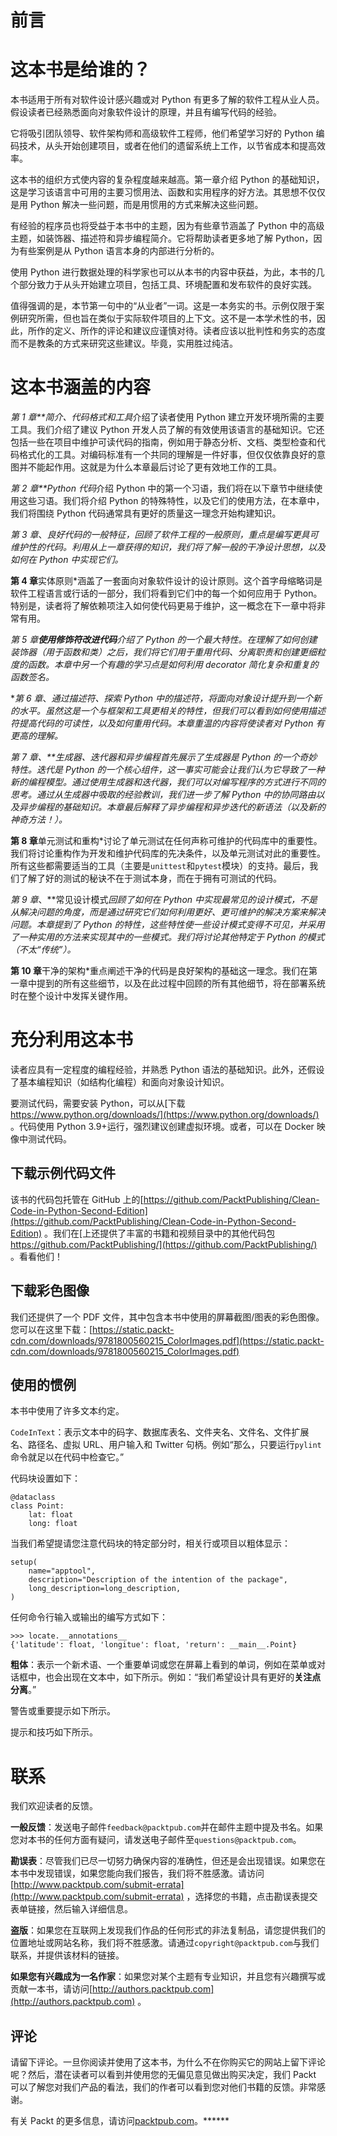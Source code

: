 # 前言

# 这本书是给谁的？

本书适用于所有对软件设计感兴趣或对 Python 有更多了解的软件工程从业人员。假设读者已经熟悉面向对象软件设计的原理，并且有编写代码的经验。

它将吸引团队领导、软件架构师和高级软件工程师，他们希望学习好的 Python 编码技术，从头开始创建项目，或者在他们的遗留系统上工作，以节省成本和提高效率。

这本书的组织方式使内容的复杂程度越来越高。第一章介绍 Python 的基础知识，这是学习该语言中可用的主要习惯用法、函数和实用程序的好方法。其思想不仅仅是用 Python 解决一些问题，而是用惯用的方式来解决这些问题。

有经验的程序员也将受益于本书中的主题，因为有些章节涵盖了 Python 中的高级主题，如装饰器、描述符和异步编程简介。它将帮助读者更多地了解 Python，因为有些案例是从 Python 语言本身的内部进行分析的。

使用 Python 进行数据处理的科学家也可以从本书的内容中获益，为此，本书的几个部分致力于从头开始建立项目，包括工具、环境配置和发布软件的良好实践。

值得强调的是，本节第一句中的“从业者”一词。这是一本务实的书。示例仅限于案例研究所需，但也旨在类似于实际软件项目的上下文。这不是一本学术性的书，因此，所作的定义、所作的评论和建议应谨慎对待。读者应该以批判性和务实的态度而不是教条的方式来研究这些建议。毕竟，实用胜过纯洁。

# 这本书涵盖的内容

*第 1 章**简介、代码格式和工具*介绍了读者使用 Python 建立开发环境所需的主要工具。我们介绍了建议 Python 开发人员了解的有效使用该语言的基础知识。它还包括一些在项目中维护可读代码的指南，例如用于静态分析、文档、类型检查和代码格式化的工具。对编码标准有一个共同的理解是一件好事，但仅仅依靠良好的意图并不能起作用。这就是为什么本章最后讨论了更有效地工作的工具。

*第 2 章**Python 代码*介绍 Python 中的第一个习语，我们将在以下章节中继续使用这些习语。我们将介绍 Python 的特殊特性，以及它们的使用方法，在本章中，我们将围绕 Python 代码通常具有更好的质量这一理念开始构建知识。

*第 3 章*、**良好代码的一般特征*，回顾了软件工程的一般原则，重点是编写更具可维护性的代码。利用从上一章获得的知识，我们将了解一般的干净设计思想，以及如何在 Python 中实现它们。*

 **第 4 章**实体原则*涵盖了一套面向对象软件设计的设计原则。这个首字母缩略词是软件工程语言或行话的一部分，我们将看到它们中的每一个如何应用于 Python。特别是，读者将了解依赖项注入如何使代码更易于维护，这一概念在下一章中将非常有用。

*第 5 章**使用修饰符改进代码**介绍了 Python 的一个最大特性。在理解了如何创建装饰器（用于函数和类）之后，我们将它们用于重用代码、分离职责和创建更细粒度的函数。本章中另一个有趣的学习点是如何利用 decorator 简化复杂和重复的函数签名。*

 **第 6 章*、**通过描述符*、*探索 Python 中的描述符，将面向对象设计提升到一个新的水平。虽然这是一个与框架和工具更相关的特性，但我们可以看到如何使用描述符提高代码的可读性，以及如何重用代码。本章重温的内容将使读者对 Python 有更高的理解。**

 ***第 7 章*、**生成器、迭代器和异步编程*首先展示了生成器是 Python 的一个奇妙特性。迭代是 Python 的一个核心组件，这一事实可能会让我们认为它导致了一种新的编程模型。通过使用生成器和迭代器，我们可以对编写程序的方式进行不同的思考。通过从生成器中吸取的经验教训，我们进一步了解 Python 中的协同路由以及异步编程的基础知识。本章最后解释了异步编程和异步迭代的新语法（以及新的神奇方法！）。*

 **第 8 章**单元测试和重构*讨论了单元测试在任何声称可维护的代码库中的重要性。我们将讨论重构作为开发和维护代码库的先决条件，以及单元测试对此的重要性。所有这些都需要适当的工具（主要是`unittest`和`pytest`模块）的支持。最后，我们了解了好的测试的秘诀不在于测试本身，而在于拥有可测试的代码。

*第 9 章*、**常见设计模式*回顾了如何在 Python 中实现最常见的设计模式，不是从解决问题的角度，而是通过研究它们如何利用更好、更可维护的解决方案来解决问题。本章提到了 Python 的特性，这些特性使一些设计模式变得不可见，并采用了一种实用的方法来实现其中的一些模式。我们将讨论其他特定于 Python 的模式（不太“传统”）。*

 **第 10 章**干净的架构*重点阐述干净的代码是良好架构的基础这一理念。我们在第一章中提到的所有这些细节，以及在此过程中回顾的所有其他细节，将在部署系统时在整个设计中发挥关键作用。

# 充分利用这本书

读者应具有一定程度的编程经验，并熟悉 Python 语法的基础知识。此外，还假设了基本编程知识（如结构化编程）和面向对象设计知识。

要测试代码，需要安装 Python，可以从[下载 https://www.python.org/downloads/](https://www.python.org/downloads/) 。代码使用 Python 3.9+运行，强烈建议创建虚拟环境。或者，可以在 Docker 映像中测试代码。

## 下载示例代码文件

该书的代码包托管在 GitHub 上的[https://github.com/PacktPublishing/Clean-Code-in-Python-Second-Edition](https://github.com/PacktPublishing/Clean-Code-in-Python-Second-Edition) 。我们在[上还提供了丰富的书籍和视频目录中的其他代码包 https://github.com/PacktPublishing/](https://github.com/PacktPublishing/) 。看看他们！

## 下载彩色图像

我们还提供了一个 PDF 文件，其中包含本书中使用的屏幕截图/图表的彩色图像。您可以在这里下载：[https://static.packt-cdn.com/downloads/9781800560215_ColorImages.pdf](https://static.packt-cdn.com/downloads/9781800560215_ColorImages.pdf)

## 使用的惯例

本书中使用了许多文本约定。

`CodeInText`：表示文本中的码字、数据库表名、文件夹名、文件名、文件扩展名、路径名、虚拟 URL、用户输入和 Twitter 句柄。例如“那么，只要运行`pylint`命令就足以在代码中检查它。”

代码块设置如下：

```
@dataclass
class Point:
    lat: float
    long: float 
```

当我们希望提请您注意代码块的特定部分时，相关行或项目以粗体显示：

```
setup(
    name="apptool",
    description="Description of the intention of the package",
    long_description=long_description,
) 
```

任何命令行输入或输出的编写方式如下：

```
>>> locate.__annotations__
{'latitude': float, 'longitue': float, 'return': __main__.Point} 
```

**粗体**：表示一个新术语、一个重要单词或您在屏幕上看到的单词，例如在菜单或对话框中，也会出现在文本中，如下所示。例如：“我们希望设计具有更好的**关注点分离**。”

警告或重要提示如下所示。

提示和技巧如下所示。

# 联系

我们欢迎读者的反馈。

**一般反馈**：发送电子邮件`feedback@packtpub.com`并在邮件主题中提及书名。如果您对本书的任何方面有疑问，请发送电子邮件至`questions@packtpub.com`。

**勘误表**：尽管我们已尽一切努力确保内容的准确性，但还是会出现错误。如果您在本书中发现错误，如果您能向我们报告，我们将不胜感激。请访问[http://www.packtpub.com/submit-errata](http://www.packtpub.com/submit-errata) ，选择您的书籍，点击勘误表提交表单链接，然后输入详细信息。

**盗版**：如果您在互联网上发现我们作品的任何形式的非法复制品，请您提供我们的位置地址或网站名称，我们将不胜感激。请通过`copyright@packtpub.com`与我们联系，并提供该材料的链接。

**如果您有兴趣成为一名作家**：如果您对某个主题有专业知识，并且您有兴趣撰写或贡献一本书，请访问[http://authors.packtpub.com](http://authors.packtpub.com) 。

## 评论

请留下评论。一旦你阅读并使用了这本书，为什么不在你购买它的网站上留下评论呢？然后，潜在读者可以看到并使用您的无偏见意见做出购买决定，我们 Packt 可以了解您对我们产品的看法，我们的作者可以看到您对他们书籍的反馈。非常感谢。

有关 Packt 的更多信息，请访问[packtpub.com](http://packtpub.com)。******
